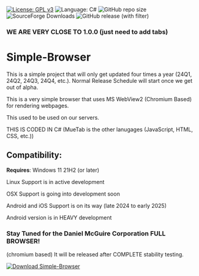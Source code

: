 [![License: GPL v3](https://img.shields.io/github/license/DanielLMcGuire/Simple-Browser)](https://www.gnu.org/licenses/old-licenses/gpl-3.0) ![Language: C#](https://img.shields.io/badge/language-C%23-green) ![GitHub repo size](https://img.shields.io/github/repo-size/DanielLMcGuire/Simple-Browser) ![SourceForge Downloads](https://img.shields.io/sourceforge/dm/simple-browser) ![GitHub release (with filter)](https://img.shields.io/github/v/release/DanielLMcGuire/Simple-Browser)




### WE ARE VERY CLOSE TO 1.0.0 (just need to add tabs)

# Simple-Browser

This is a simple project that will only get updated four times a year (24Q1, 24Q2, 24Q3, 24Q4, etc.).
Normal Release Schedule will start once we get out of alpha.

This is a very simple browser that uses MS WebView2 (Chromium Based) for rendering webpages.

This used to be used on our servers.

THIS IS CODED IN C# (MueTab is the other lanugages (JavaScript, HTML, CSS, etc.))

## Compatibility:
**Requires**: Windows 11 21H2 (or later)

Linux Support is in active development

OSX Support is going into development soon

Android and iOS Support is on its way (late 2024 to early 2025)

Android version is in HEAVY development

### Stay Tuned for the Daniel McGuire Corporation FULL BROWSER!
(chromium based) It will be released after COMPLETE stability testing.

[![Download Simple-Browser](https://a.fsdn.com/con/app/sf-download-button)](https://sourceforge.net/projects/simple-browser/files/latest/download)
